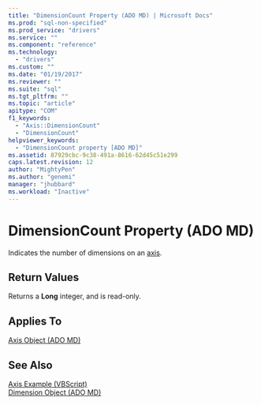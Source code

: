 ```yaml
---
title: "DimensionCount Property (ADO MD) | Microsoft Docs"
ms.prod: "sql-non-specified"
ms.prod_service: "drivers"
ms.service: ""
ms.component: "reference"
ms.technology:
  - "drivers"
ms.custom: ""
ms.date: "01/19/2017"
ms.reviewer: ""
ms.suite: "sql"
ms.tgt_pltfrm: ""
ms.topic: "article"
apitype: "COM"
f1_keywords: 
  - "Axis::DimensionCount"
  - "DimensionCount"
helpviewer_keywords: 
  - "DimensionCount property [ADO MD]"
ms.assetid: 87929cbc-9c38-491a-8616-62d45c51e299
caps.latest.revision: 12
author: "MightyPen"
ms.author: "genemi"
manager: "jhubbard"
ms.workload: "Inactive"
---
```

# DimensionCount Property (ADO MD)
Indicates the number of dimensions on an [axis](../../../ado/reference/ado-md-api/axis-object-ado-md.md).  
  
## Return Values  
 Returns a **Long** integer, and is read-only.  
  
## Applies To  
 [Axis Object (ADO MD)](../../../ado/reference/ado-md-api/axis-object-ado-md.md)  
  
## See Also  
 [Axis Example (VBScript)](../../../ado/reference/ado-md-api/axis-example-vbscript.md)   
 [Dimension Object (ADO MD)](../../../ado/reference/ado-md-api/dimension-object-ado-md.md)
